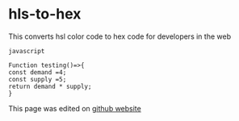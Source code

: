 ﻿# hls-to-hex

This converts hsl color code to hex code for developers in the web

```
javascript 

Function testing()=>{
const demand =4;
const supply =5;
return demand * supply;
}

```

This page was edited on [github website](http://www.github.com/en)
